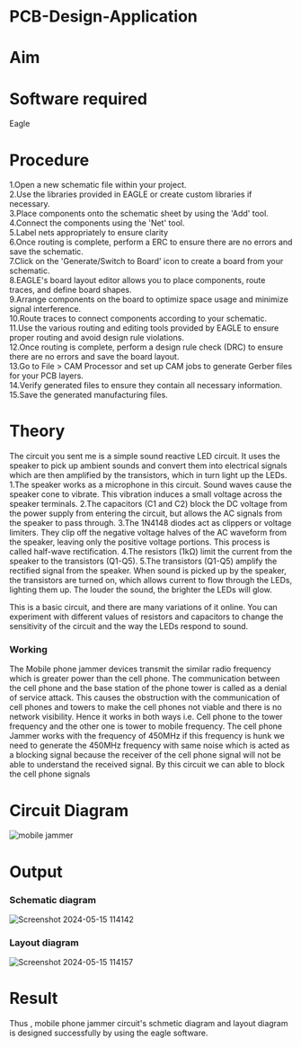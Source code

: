 # PCB-Design-Application
# Aim


# Software required
Eagle

# Procedure
1.Open a new schematic file within your project.</br>
2.Use the libraries provided in EAGLE or create custom libraries if necessary.</br>
3.Place components onto the schematic sheet by using the 'Add' tool.</br>
4.Connect the components using the 'Net' tool.</br>
5.Label nets appropriately to ensure clarity</br>
6.Once routing is complete, perform a ERC to ensure there are no errors and save the schematic.</br>
7.Click on the 'Generate/Switch to Board' icon to create a board from your schematic.</br>
8.EAGLE's board layout editor allows you to place components, route traces, and define board shapes.</br>
9.Arrange components on the board to optimize space usage and minimize signal interference.</br>
10.Route traces to connect components according to your schematic.</br>
11.Use the various routing and editing tools provided by EAGLE to ensure proper routing and avoid design rule violations.</br>
12.Once routing is complete, perform a design rule check (DRC) to ensure there are no errors and save the board layout.</br>
13.Go to File > CAM Processor and set up CAM jobs to generate Gerber files for your PCB layers.</br>
14.Verify generated files to ensure they contain all necessary information.</br>
15.Save the generated manufacturing files.</br>

# Theory


The circuit you sent me is a  simple sound reactive LED circuit. It uses the speaker  to pick up ambient sounds and convert them into electrical signals which are then amplified by the transistors, which in turn light up the LEDs.
1.The speaker works as a microphone in this circuit. Sound waves cause the speaker cone to vibrate. This vibration induces a small voltage across the speaker terminals.
2.The capacitors (C1 and C2) block the DC voltage from the power supply from entering the circuit, but allows the AC signals from the speaker to pass through.
3.The 1N4148 diodes act as clippers or voltage limiters. They clip off the negative voltage halves of the AC waveform from the speaker, leaving only the positive voltage portions. This process is called half-wave rectification.
4.The resistors (1kΩ) limit the current from the speaker to the transistors (Q1-Q5).
5.The transistors (Q1-Q5) amplify the rectified signal from the speaker. When sound is picked up by the speaker, the transistors are turned on, which allows current to flow through the LEDs, lighting them up. The louder the sound, the brighter the LEDs will glow.

This is a basic circuit, and there are many variations of it online. You can experiment with different values of resistors and capacitors to change the sensitivity of the circuit and the way the LEDs respond to sound.
### Working 
The Mobile phone jammer devices transmit the similar radio frequency which is greater power than the cell phone. The communication between the cell phone and the base station of the phone tower is called as a denial of service attack.
This causes the obstruction with the communication of cell phones and towers to make the cell phones not viable and there is no network visibility. Hence it works in both ways i.e. Cell phone to the tower frequency and the other one is tower to mobile frequency.
The cell phone Jammer works with the frequency of 450MHz if this frequency is hunk we need to generate the 450MHz frequency with same noise which is acted as a blocking signal because the receiver of the cell phone signal will not be able to understand the received signal. By this circuit we can able to block the cell phone signals


# Circuit Diagram
![mobile jammer](https://github.com/hanshika-773/PCB-Design-Application/assets/153576501/46b9128a-431a-4c67-a8ee-f018a833f200)

# Output

### Schematic diagram

![Screenshot 2024-05-15 114142](https://github.com/hanshika-773/PCB-Design-Application/assets/153576501/d65e0e99-098c-4669-bf0c-042ffcd15f47)


### Layout diagram

![Screenshot 2024-05-15 114157](https://github.com/hanshika-773/PCB-Design-Application/assets/153576501/2b929e0c-4a82-47ea-ac2b-3b5ff9e9c969)


# Result
Thus , mobile phone jammer circuit's schmetic diagram and layout diagram is designed successfully by using the eagle software.


